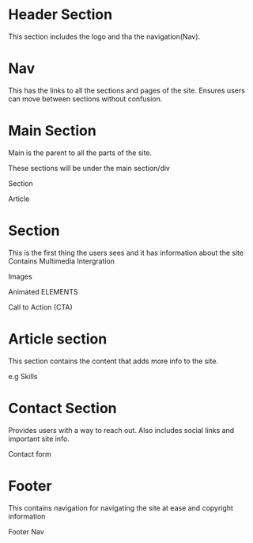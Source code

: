# Header Section
 This section includes the logo and tha the navigation(Nav).

 # Nav
 This has the links to all the sections and pages of the site.
 Ensures users can move between sections without confusion.

 # Main Section
 Main is the parent to all the parts of the site.

 These sections will be under the main section/div

 Section

 Article

 # Section
 This is the first thing the users sees and it has information about the site
 Contains Multimedia Intergration
 
  Images
  
  Animated ELEMENTS
  
  Call to Action (CTA)

  # Article section
  
  This section contains the content that adds more info to the site.
  
  e.g Skills 

  # Contact Section
  
  Provides users with a way to reach out. Also includes social links and important site info.
  
  Contact form 
   

  # Footer
  This contains navigation  for navigating the site at ease and copyright information

  Footer Nav
